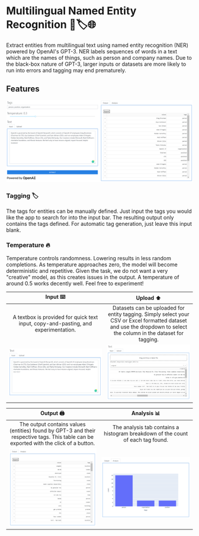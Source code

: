 # Multilingual Named Entity Recognition :bookmark_tabs::label::globe_with_meridians:
Extract entities from multilingual text using named entity recognition (NER) powered by OpenAI's GPT-3. NER labels 
sequences of words in a text which are the names of things, such as person and company names. Due to the black-box 
nature of GPT-3, larger inputs or datasets are more likely to run into errors and tagging may end prematurely.

## Features
![](assets/tags.png)
### Tagging :label:
The tags for entities can be manually defined. Just input the tags you would like the app to search for into the input 
bar. The resulting output only contains the tags defined. For automatic tag generation, just leave this input blank.

### Temperature :fire:
Temperature controls randomness. Lowering results in less random completions. As temperature approaches zero, the model 
will become deterministic and repetitive. Given the task, we do not want a very "creative" model, as this creates issues 
in the output. A temperature of around 0.5 works decently well. Feel free to experiment!

Input :keyboard: | Upload :arrow_up:
:----------------:|:--------------:
A textbox is provided for quick text input, copy-and-pasting, and experimentation. | Datasets can be uploaded for entity tagging. Simply select your CSV or Excel formatted dataset and use the dropdown to select the column in the dataset for tagging. 
 ![](assets/input.png) | ![](assets/upload.png)

Output :printer: | Analysis :bar_chart:
:-------------------------:|:-------------------------:
The output contains values (entities) found by GPT-3 and their respective tags. This table can be exported with the click of a button. | The analysis tab contains a histogram breakdown of the count of each tag found.
![](assets/output.png) | ![](assets/analysis.png)